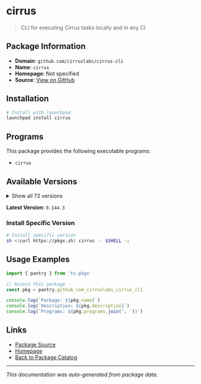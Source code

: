 # cirrus

> CLI for executing Cirrus tasks locally and in any CI

## Package Information

- **Domain**: `github.com/cirruslabs/cirrus-cli`
- **Name**: `cirrus`
- **Homepage**: Not specified
- **Source**: [View on GitHub](https://github.com/pkgxdev/pantry/tree/main/projects/github.com/cirruslabs/cirrus-cli/package.yml)

## Installation

```bash
# Install with launchpad
launchpad install cirrus
```

## Programs

This package provides the following executable programs:

- `cirrus`

## Available Versions

<details>
<summary>Show all 72 versions</summary>

- `0.144.3`, `0.144.2`, `0.144.1`, `0.144.0`, `0.143.3`
- `0.143.2`, `0.143.1`, `0.143.0`, `0.142.1`, `0.142.0`
- `0.141.0`, `0.140.8`, `0.140.7`, `0.140.6`, `0.140.5`
- `0.140.4`, `0.140.3`, `0.140.2`, `0.140.1`, `0.140.0`
- `0.139.2`, `0.139.1`, `0.139.0`, `0.138.3`, `0.138.2`
- `0.138.1`, `0.138.0`, `0.137.4`, `0.137.3`, `0.137.2`
- `0.137.1`, `0.137.0`, `0.136.0`, `0.135.0`, `0.134.0`
- `0.133.2`, `0.133.1`, `0.133.0`, `0.132.0`, `0.131.2`
- `0.131.1`, `0.131.0`, `0.130.2`, `0.130.1`, `0.130.0`
- `0.129.1`, `0.129.0`, `0.128.0`, `0.127.1`, `0.127.0`
- `0.126.1`, `0.126.0`, `0.125.1`, `0.125.0`, `0.124.3`
- `0.124.2`, `0.124.1`, `0.123.0`, `0.122.4`, `0.122.3`
- `0.122.2`, `0.122.1`, `0.122.0`, `0.121.0`, `0.120.6`
- `0.120.5`, `0.120.4`, `0.120.3`, `0.120.2`, `0.120.1`
- `0.120.0`, `0.119.1`

</details>

**Latest Version**: `0.144.3`

### Install Specific Version

```bash
# Install specific version
sh <(curl https://pkgx.sh) cirrus -- $SHELL -i
```

## Usage Examples

```typescript
import { pantry } from 'ts-pkgx'

// Access this package
const pkg = pantry.github_com_cirruslabs_cirrus_cli

console.log(`Package: ${pkg.name}`)
console.log(`Description: ${pkg.description}`)
console.log(`Programs: ${pkg.programs.join(', ')}`)
```

## Links

- [Package Source](https://github.com/pkgxdev/pantry/tree/main/projects/github.com/cirruslabs/cirrus-cli/package.yml)
- [Homepage](#)
- [Back to Package Catalog](../package-catalog.md)

---

*This documentation was auto-generated from package data.*
